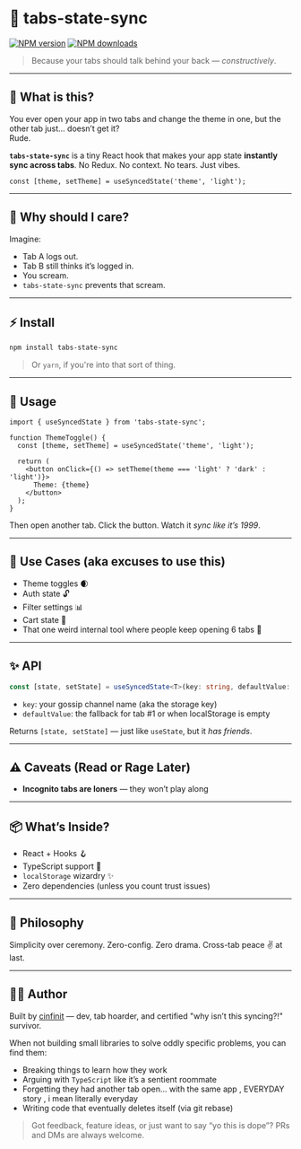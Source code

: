 

# 🧠 tabs-state-sync
[![NPM version](https://img.shields.io/npm/v/tab-state-sync.svg?style=flat)](https://www.npmjs.com/package/tab-state-sync) [![NPM downloads](https://img.shields.io/npm/dm/tab-state-sync.svg?style=flat)](https://npmjs.org/package/tab-state-sync) 


> Because your tabs should talk behind your back — *constructively*.

---

## 🧐 What is this?

You ever open your app in two tabs and change the theme in one, but the other tab just… doesn’t get it?  
Rude.

**`tabs-state-sync`** is a tiny React hook that makes your app state **instantly sync across tabs**. No Redux. No context. No tears. Just vibes.

```tsx
const [theme, setTheme] = useSyncedState('theme', 'light');
````

---

## 🚀 Why should I care?

Imagine:

* Tab A logs out.
* Tab B still thinks it’s logged in.
* You scream.
* `tabs-state-sync` prevents that scream.

---

## ⚡ Install

```bash
npm install tabs-state-sync
```

> Or `yarn`, if you're into that sort of thing.

---

## 🔮 Usage

```tsx
import { useSyncedState } from 'tabs-state-sync';

function ThemeToggle() {
  const [theme, setTheme] = useSyncedState('theme', 'light');

  return (
    <button onClick={() => setTheme(theme === 'light' ? 'dark' : 'light')}>
      Theme: {theme}
    </button>
  );
}
```

Then open another tab. Click the button. Watch it *sync like it’s 1999*.

---


## 🧯 Use Cases (aka excuses to use this)

* Theme toggles 🌒
* Auth state 🔓
* Filter settings 📊
* Cart state 🛒
* That one weird internal tool where people keep opening 6 tabs 🤡

---

## ✨ API

```ts
const [state, setState] = useSyncedState<T>(key: string, defaultValue: T)
```

* `key`: your gossip channel name (aka the storage key)
* `defaultValue`: the fallback for tab #1 or when localStorage is empty

Returns `[state, setState]` — just like `useState`, but it *has friends*.

---

## ⚠️ Caveats (Read or Rage Later)

* **Incognito tabs are loners** — they won’t play along

---

## 📦 What’s Inside?

* React + Hooks 🪝
* TypeScript support 🦾
* `localStorage` wizardry ✨
* Zero dependencies (unless you count trust issues)

---

## 🧘 Philosophy

Simplicity over ceremony.
Zero-config. Zero drama.
Cross-tab peace ✌️ at last.

---

## 🧑‍💻 Author

Built by [cinfinit](https://github.com/cinfinit) — dev, tab hoarder, and certified "why isn’t this syncing?!" survivor.

When not building small libraries to solve oddly specific problems, you can find them:

- Breaking things to learn how they work
- Arguing with `TypeScript` like it’s a sentient roommate
- Forgetting they had another tab open… with the same app , EVERYDAY story , i mean literally everyday
- Writing code that eventually deletes itself (via git rebase)

> Got feedback, feature ideas, or just want to say “yo this is dope”? PRs and DMs are always welcome.

